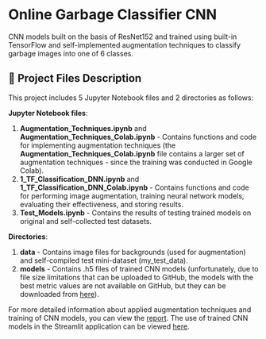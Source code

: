 # Online Garbage Classifier CNN
CNN models built on the basis of ResNet152 and trained using built-in TensorFlow and self-implemented augmentation techniques to classify garbage images into one of 6 classes.

## :open_file_folder: Project Files Description
This project includes 5 Jupyter Notebook files and 2 directories as follows:

**Jupyter Notebook files**:
1. **Augmentation_Techniques.ipynb** and **Augmentation_Techniques_Colab.ipynb** - Contains functions and code for implementing augmentation techniques (the **Augmentation_Techniques_Colab.ipynb** file contains a larger set of augmentation techniques - since the training was conducted in Google Colab).
2. **1_TF_Classification_DNN.ipynb** and **1_TF_Classification_DNN_Colab.ipynb** - Contains functions and code for performing image augmentation, training neural network models, evaluating their effectiveness, and storing results.
3. **Test_Models.ipynb** - Contains the results of testing trained models on original and self-collected test datasets.

**Directories**:
1. **data** - Contains image files for backgrounds (used for augmentation) and self-compiled test mini-dataset (my_test_data).
2. **models** - Contains .h5 files of trained CNN models (unfortunately, due to file size limitations that can be uploaded to GitHub, the models with the best metric values ​​are not available on GitHub, but they can be downloaded from [here](https://drive.google.com/drive/u/0/folders/10jRQjfWCOBEqEPYYb6Jq-nqIo1KZVB_0)).

For more detailed information about applied augmentation techniques and training of CNN models, you can view the [report](https://github.com/Mykhailo20/DS_Bootcamp_2023/tree/main/Final_Project/Report). 
The use of trained CNN models in the Streamlit application can be viewed [here](https://github.com/Mykhailo20/DS_Bootcamp_2023/tree/main/Final_GBCL).